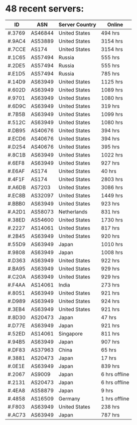 # 48 recent servers:

| ID | ASN | Server Country | Online |
| ------ | ------ | ------ | ------ |
| #.3769 | AS46844 | United States | 494 hrs |
| #.9AC4 | AS53889 | United States | 3154 hrs |
| #.7CCE | AS174 | United States | 3154 hrs |
| #.1C65 | AS57494 | Russia | 555 hrs |
| #.2DE5 | AS57494 | Russia | 555 hrs |
| #.E1D5 | AS57494 | Russia | 785 hrs |
| #.14D9 | AS63949 | United States | 1125 hrs |
| #.602D | AS63949 | United States | 1089 hrs |
| #.9701 | AS63949 | United States | 1080 hrs |
| #.6D9C | AS63949 | United States | 319 hrs |
| #.7B5B | AS63949 | United States | 1099 hrs |
| #.512C | AS63949 | United States | 1080 hrs |
| #.DB95 | AS40676 | United States | 394 hrs |
| #.ECD6 | AS40676 | United States | 394 hrs |
| #.D254 | AS40676 | United States | 395 hrs |
| #.8C1B | AS63949 | United States | 1022 hrs |
| #.6EF8 | AS63949 | United States | 927 hrs |
| #.E6AF | AS174 | United States | 40 hrs |
| #.4F1F | AS174 | United States | 2803 hrs |
| #.A6DB | AS7203 | United States | 3086 hrs |
| #.EC8B | AS32097 | United States | 1449 hrs |
| #.BBB0 | AS63949 | United States | 923 hrs |
| #.A2D1 | AS58073 | Netherlands | 831 hrs |
| #.38ED | AS54600 | United States | 1730 hrs |
| #.2227 | AS14061 | United States | 817 hrs |
| #.2B45 | AS63949 | United States | 920 hrs |
| #.55D9 | AS63949 | Japan | 1010 hrs |
| #.9808 | AS63949 | Japan | 1008 hrs |
| #.D363 | AS63949 | United States | 922 hrs |
| #.BA95 | AS63949 | United States | 929 hrs |
| #.C20A | AS63949 | United States | 929 hrs |
| #.F4AA | AS14061 | India | 273 hrs |
| #.8051 | AS63949 | United States | 921 hrs |
| #.D989 | AS63949 | United States | 924 hrs |
| #.3EB4 | AS63949 | United States | 921 hrs |
| #.8D30 | AS20473 | Japan | 47 hrs |
| #.D77E | AS63949 | Japan | 921 hrs |
| #.52ED | AS14061 | Singapore | 811 hrs |
| #.94B5 | AS63949 | Japan | 907 hrs |
| #.DF83 | AS37963 | China | 65 hrs |
| #.3881 | AS20473 | Japan | 17 hrs |
| #.0E1E | AS63949 | Japan | 839 hrs |
| #.2067 | AS9009 | Japan | 6 hrs offline |
| #.2131 | AS20473 | Japan | 6 hrs offline |
| #.4EA8 | AS58879 | Japan | 9 hrs |
| #.4858 | AS16509 | Germany | 1 hrs offline |
| #.F803 | AS63949 | United States | 238 hrs |
| #.AC73 | AS63949 | Japan | 787 hrs |

